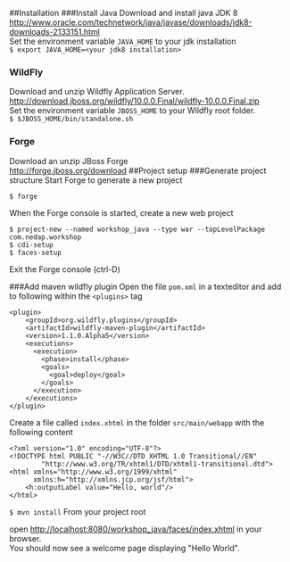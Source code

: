 ##Installation
###Install Java
Download and install java JDK 8  
<http://www.oracle.com/technetwork/java/javase/downloads/jdk8-downloads-2133151.html>  
Set the environment variable `JAVA_HOME` to your jdk installation  
`$ export JAVA_HOME=<your jdk8 installation>`

### WildFly
Download and unzip Wildfly Application Server.  
<http://download.jboss.org/wildfly/10.0.0.Final/wildfly-10.0.0.Final.zip>  
Set the environment variable `JBOSS_HOME` to your Wildfly root folder.  
`$ $JBOSS_HOME/bin/standalone.sh`

### Forge
Download an unzip JBoss Forge  
<http://forge.jboss.org/download>
##Project setup
###Generate project structure
Start Forge to generate a new project

```
$ forge
```
When the Forge console is started, create a new web project

```
$ project-new --named workshop_java --type war --topLevelPackage com.nedap.workshop
$ cdi-setup
$ faces-setup
```
Exit the Forge console (ctrl-D)

###Add maven wildfly plugin
Open the file `pom.xml` in a texteditor and add to following within the `<plugins>` tag

```
<plugin>
	<groupId>org.wildfly.plugins</groupId>
	<artifactId>wildfly-maven-plugin</artifactId>
	<version>1.1.0.Alpha5</version>
	<executions>
	  <execution>
	    <phase>install</phase>
	    <goals>
	      <goal>deploy</goal>
	    </goals>
	  </execution>
	</executions>
</plugin>
```

Create a file called `index.xhtml` in the folder `src/main/webapp` with the following content

```
<?xml version="1.0" encoding="UTF-8"?>
<!DOCTYPE html PUBLIC "-//W3C//DTD XHTML 1.0 Transitional//EN"
        "http://www.w3.org/TR/xhtml1/DTD/xhtml1-transitional.dtd">
<html xmlns="http://www.w3.org/1999/xhtml"
      xmlns:h="http://xmlns.jcp.org/jsf/html">
    <h:outputLabel value="Hello, world"/>
</html>

```

`$ mvn install` From your project root

open <http://localhost:8080/workshop_java/faces/index.xhtml> in your browser.  
You should now see a welcome page displaying "Hello World".